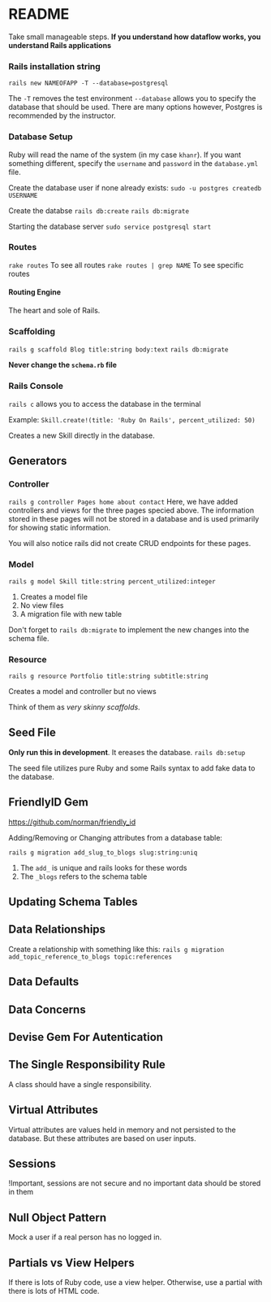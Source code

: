 # README

Take small manageable steps.
**If you understand how dataflow works, you understand Rails applications**

### Rails installation string

`rails new NAMEOFAPP -T --database=postgresql`

The `-T` removes the test environment
`--database` allows you to specify the database that should be used. There are many options however, Postgres is recommended by the instructor.

### Database Setup

Ruby will read the name of the system (in my case `khanr`). If you want something different, specify the `username` and `password` in the `database.yml` file.

Create the database user if none already exists: `sudo -u postgres createdb USERNAME`

Create the databse
`rails db:create`
`rails db:migrate`

Starting the database server
`sudo service postgresql start`

### Routes

`rake routes` To see all routes
`rake routes | grep NAME` To see specific routes

#### Routing Engine

The heart and sole of Rails.

### Scaffolding

`rails g scaffold Blog title:string body:text`
`rails db:migrate`

**Never change the `schema.rb` file**

### Rails Console

`rails c` allows you to access the database in the terminal

Example:
`Skill.create!(title: 'Ruby On Rails', percent_utilized: 50)`

Creates a new Skill directly in the database.

## Generators

### Controller

`rails g controller Pages home about contact`
Here, we have added controllers and views for the three pages specied above. The information stored in these pages will not be stored in a database and is used primarily for showing static information.

You will also notice rails did not create CRUD endpoints for these pages.

### Model

`rails g model Skill title:string percent_utilized:integer`

1. Creates a model file
2. No view files
3. A migration file with new table

Don't forget to `rails db:migrate` to implement the new changes into the schema file.

### Resource

`rails g resource Portfolio title:string subtitle:string`

Creates a model and controller but no views

Think of them as _very skinny scaffolds_.

## Seed File

**Only run this in development**. It ereases the database.
`rails db:setup`

The seed file utilizes pure Ruby and some Rails syntax to add fake data to the database.

## FriendlyID Gem

https://github.com/norman/friendly_id

Adding/Removing or Changing attributes from a database table:

`rails g migration add_slug_to_blogs slug:string:uniq`

1. The `add_` is unique and rails looks for these words
2. The `_blogs` refers to the schema table

## Updating Schema Tables

## Data Relationships

Create a relationship with something like this:
`rails g migration add_topic_reference_to_blogs topic:references`

## Data Defaults

## Data Concerns

## Devise Gem For Autentication

## The Single Responsibility Rule

A class should have a single responsibility.

## Virtual Attributes

Virtual attributes are values held in memory and not persisted to the database. But these attributes are based on user inputs.

## Sessions

!Important, sessions are not secure and no important data should be stored in them

## Null Object Pattern

Mock a user if a real person has no logged in.

## Partials vs View Helpers

If there is lots of Ruby code, use a view helper. Otherwise, use a partial with there is lots of HTML code.
